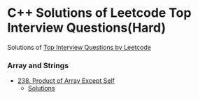 # C++ Solutions of Leetcode Top Interview Questions(Hard)
Solutions of [Top Interview Questions by Leetcode](https://leetcode.com/explore/interview/card/top-interview-questions-hard/)

###  Array and Strings
* [238\. Product of Array Except Self](
   https://leetcode.com/problems/product-of-array-except-self/)
    - [Solutions](src/num238.hpp)